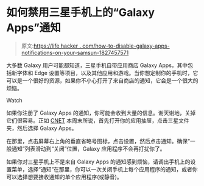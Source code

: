 # 如何禁用三星手机上的“Galaxy Apps”通知

> 原文:[https://life hacker . com/how-to-disable-galaxy-apps-notifications-on-your-samsun-1827457571](https://lifehacker.com/how-to-disable-galaxy-apps-notifications-on-your-samsun-1827457571)

大多数 Galaxy 用户可能都知道，三星手机自带应用商店 Galaxy Apps，其中包括新字体和 Edge 设置等项目，以及其他应用和游戏。当你想定制你的手机时，它可以是一个很好的资源，如果你不小心打开了来自商店的通知，它会是一个很大的烦恼。

Watch

如果你注册了 Galaxy Apps 的通知，你可能会收到大量的信息。谢天谢地，关掉它们很容易。正如 [CNET](https://www.cnet.com/how-to/how-to-turn-off-samsungs-galaxy-notifications-on-the-galaxy-s9/) 本周末所说，首先打开你的应用抽屉，点击三星文件夹，然后选择 Galaxy Apps。

在那里，点击屏幕右上角的垂直省略号图标，点击设置，然后点击通知。确保“一般通知”列表滑动到“关闭”位置，Galaxy 应用程序不会再打扰你了。

如果你对三星手机上不是来自 Galaxy Apps 的通知感到烦恼，请调出手机上的设置菜单，选择“通知”在那里，你可以一次关闭手机上每个应用程序的通知，或者你可以选择想要接收通知的单个应用程序(或静音)。
